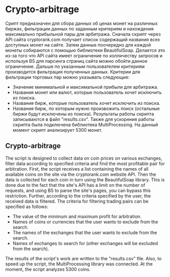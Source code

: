 # Crypto-arbitrage
Срипт предназначен для сбора данных об ценах монет на различных биржах, фильтрации данных по заданным критериям и нахождения максимально прибыльной пары для арбитража. Сначала скрипт через API сайта cryptorank.com получает список содержащий названия всех доступных монет на сайте. Затем данные поочередно для каждой монеты собираются с помощью библиотеки BeautifulSoap. Делается это из-за того что API сайта имеет ограничение по колличеству запросов и используя BS для парсинга страниц сайта можно обойти данное ограничение. Дальше по указанным пользователем критериям производится фильтрация полученных данных. 
Критерии для фильтрации торговых пар можно указывать следующие: 
- Значение минимальной и максимальной прибыли для арбитража. 
- Названия монет или валют, которые пользователь хочет исключить из поиска.
- Названия бирж, которые пользователь хочет исключить из поиска.
- Названия бирж, по которым нужно произвожить поиск (остальные биржи будут исключены из поиска).
Результаты работы скрипта записываются в файл "results.csv". Также для ускорения работы скрипта была подключена библиотека MultiProcessing.
На данный момент скрипт анализирует 5300 монет.

Crypto-arbitrage
---------------------------------------
The script is designed to collect data on coin prices on various exchanges, filter data according to specified criteria and find the most profitable pair for arbitration. First, the script receives a list containing the names of all available coins on the site via the cryptorank.com website API. Then the data is collected for each coin in turn using the BeautifulSoap library. This is done due to the fact that the site's API has a limit on the number of requests, and using BS to parse the site's pages, you can bypass this restriction. Further, according to the criteria specified by the user, the received data is filtered.
The criteria for filtering trading pairs can be specified as follows:
- The value of the minimum and maximum profit for arbitration.
- Names of coins or currencies that the user wants to exclude from the search.
- The names of the exchanges that the user wants to exclude from the search.
- Names of exchanges to search for (other exchanges will be excluded from the search).

The results of the script's work are written to the "results.csv" file. Also, to speed up the script, the MultiProcessing library was connected.
At the moment, the script analyzes 5300 coins.

